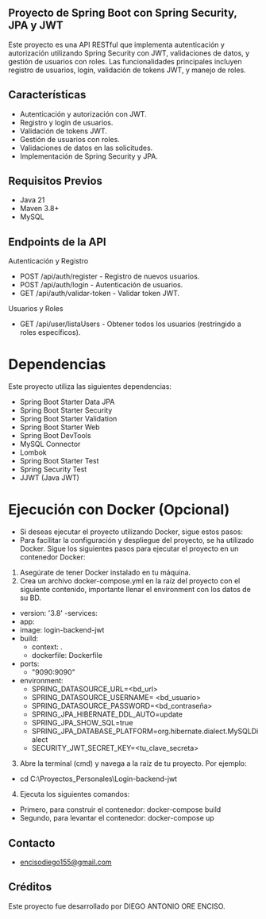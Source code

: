 ## Proyecto de Spring Boot con Spring Security, JPA y JWT
Este proyecto es una API RESTful que implementa autenticación y autorización utilizando Spring Security con JWT, validaciones de datos, y gestión de usuarios con roles. Las funcionalidades principales incluyen registro de usuarios, login, validación de tokens JWT, y manejo de roles.

## Características
- Autenticación y autorización con JWT.
- Registro y login de usuarios.
- Validación de tokens JWT.
- Gestión de usuarios con roles.
- Validaciones de datos en las solicitudes.
- Implementación de Spring Security y JPA.

## Requisitos Previos
- Java 21
- Maven 3.8+
- MySQL

## Endpoints de la API
Autenticación y Registro
- POST /api/auth/register - Registro de nuevos usuarios.
- POST /api/auth/login - Autenticación de usuarios.
- GET /api/auth/validar-token - Validar token JWT.

Usuarios y Roles
- GET /api/user/listaUsers - Obtener todos los usuarios (restringido a roles específicos).

# Dependencias
Este proyecto utiliza las siguientes dependencias:

- Spring Boot Starter Data JPA
- Spring Boot Starter Security
- Spring Boot Starter Validation
- Spring Boot Starter Web
- Spring Boot DevTools
- MySQL Connector
- Lombok
- Spring Boot Starter Test
- Spring Security Test
- JJWT (Java JWT)
  
# Ejecución con Docker (Opcional)
- Si deseas ejecutar el proyecto utilizando Docker, sigue estos pasos:
- Para facilitar la configuración y despliegue del proyecto, se ha utilizado Docker. Sigue los siguientes pasos para ejecutar el proyecto en un contenedor Docker:
1. Asegúrate de tener Docker instalado en tu máquina.
2. Crea un archivo docker-compose.yml en la raíz del proyecto con el siguiente contenido, importante llenar el environment con los datos de su BD.

 -  version: '3.8'
-services:
 - app:
  -  image: login-backend-jwt
   - build:
     - context: .
     - dockerfile: Dockerfile
   - ports:
      - "9090:9090"
   - environment:
      - SPRING_DATASOURCE_URL=<bd_url>
      - SPRING_DATASOURCE_USERNAME= <bd_usuario>
      - SPRING_DATASOURCE_PASSWORD=<bd_contraseña>
      - SPRING_JPA_HIBERNATE_DDL_AUTO=update
      - SPRING_JPA_SHOW_SQL=true
      - SPRING_JPA_DATABASE_PLATFORM=org.hibernate.dialect.MySQLDialect
      - SECURITY_JWT_SECRET_KEY=<tu_clave_secreta>
3. Abre la terminal (cmd) y navega a la raíz de tu proyecto. Por ejemplo:
- cd C:\Proyectos_Personales\Login-backend-jwt

4. Ejecuta los siguientes comandos:
- Primero, para construir el contenedor: docker-compose build
- Segundo, para levantar el contenedor:    docker-compose up

## Contacto
- encisodiego155@gmail.com
  
## Créditos
Este proyecto fue desarrollado por DIEGO ANTONIO ORE ENCISO.


